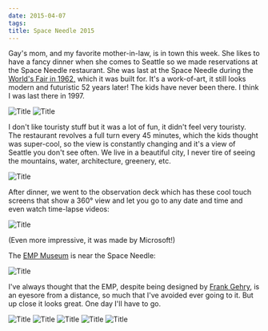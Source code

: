 ```yaml
---
date: 2015-04-07
tags: 
title: Space Needle 2015
---
```

<!--
date: 2015-04-07
tags: 
-->

Gay's mom, and my favorite mother-in-law, is in town this week. She likes to have a fancy dinner when she comes to Seattle so we made reservations at the Space Needle restaurant. She was last at the Space Needle during the [World's Fair in 1962,](http://en.m.wikipedia.org/wiki/Century_21_Exposition) which it was built for. It's a work-of-art, it still looks modern and futuristic 52 years later! The kids have never been there. I think I was last there in 1997. 

![Title](/img/IMG_5391.JPG)
![Title](/img/IMG_5396.JPG)
<!--more-->

I don't like touristy stuff but it was a lot of fun, it didn't feel very touristy. The restaurant revolves a full turn every 45 minutes, which the kids thought was super-cool, so the view is constantly changing and it's a view of Seattle you don't see often. We live in a beautiful city, I never tire of seeing the mountains, water, architecture, greenery, etc. 

![Title](/img/IMG_5398.JPG)

After dinner, we went to the observation deck which has these cool touch screens that show a 360° view and let you go to any date and time and even watch time-lapse videos: 

![Title](/img/IMG_5408.JPG)

(Even more impressive, it was made by Microsoft!)

The [EMP Museum](http://www.empmuseum.org) is near the Space Needle:

![Title](/img/IMG_5417.JPG)

I've always thought that the EMP, despite being designed by [Frank Gehry](http://en.m.wikipedia.org/wiki/Frank_Gehry), is an eyesore from a distance, so much that I've avoided ever going to it. But up close it looks great. One day I'll have to go. 

![Title](/img/IMG_5416.JPG)
![Title](/img/IMG_5419.JPG)
![Title](/img/IMG_5420.JPG)
![Title](/img/IMG_5424.JPG)
![Title](/img/IMG_5426.JPG)
